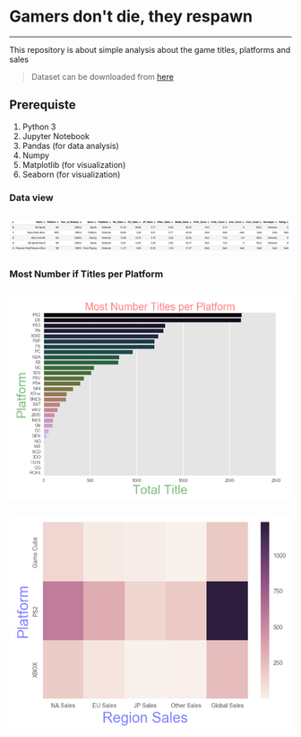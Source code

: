 # Gamers don't die, they respawn
----------
This repository is about simple analysis about the game titles, platforms and sales

> Dataset can be downloaded from  [here](https://www.kaggle.com/rush4ratio/video-game-sales-with-ratings)

## Prerequiste
1. Python 3
2. Jupyter Notebook
3. Pandas (for data analysis)
4. Numpy
5. Matplotlib (for visualization)
6. Seaborn (for visualization)

### Data view

![Dataframe head](images/videogamesdf.png "Original Image")
---

### Most Number if Titles per Platform
![Most Number of titles](images/videogames_titles.png "Original Image")
---


### 
![Region Sales](images/videogames_region.png "Original Image")
